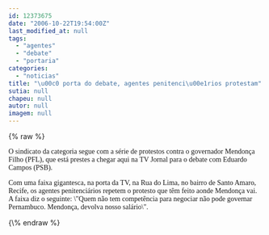 ```yaml
---
id: 12373675
date: "2006-10-22T19:54:00Z"
last_modified_at: null
tags:
  - "agentes"
  - "debate"
  - "portaria"
categories:
  - "noticias"
title: "\u00c0 porta do debate, agentes penitenci\u00e1rios protestam"
sutia: null
chapeu: null
autor: null
imagem: null
---
```

{\% raw %}
<p><P><FONT face=Verdana>O sindicato da categoria segue com a série de protestos contra o governador Mendonça Filho (PFL), que está prestes a chegar aqui na TV Jornal para o debate com Eduardo Campos (PSB).</FONT></P></p>
<p><P><FONT face=Verdana>Com uma faixa gigantesca, na porta da TV, na Rua do Lima, no bairro de Santo Amaro, Recife, os agentes penitenciários repetem o protesto que têm feito aonde Mendonça vai. A faixa diz o seguinte: \"Quem não tem competência para negociar não pode governar Pernambuco. Mendonça, devolva nosso salário\".</FONT></P> </p>
{\% endraw %}